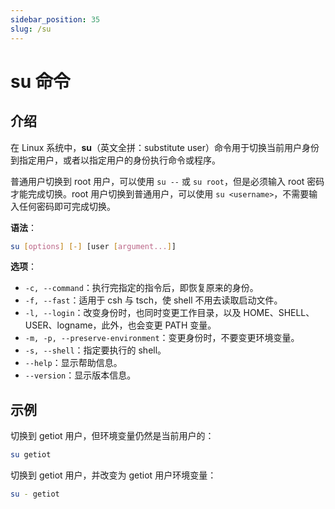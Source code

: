```yaml
---
sidebar_position: 35
slug: /su
---
```


# su 命令



## 介绍

在 Linux 系统中，**su**（英文全拼：substitute user）命令用于切换当前用户身份到指定用户，或者以指定用户的身份执行命令或程序。

普通用户切换到 root 用户，可以使用 `su --` 或 `su root`，但是必须输入 root 密码才能完成切换。root 用户切换到普通用户，可以使用 `su <username>`，不需要输入任何密码即可完成切换。

**语法**：

```bash
su [options] [-] [user [argument...]]
```

**选项**：

- `-c, --command`：执行完指定的指令后，即恢复原来的身份。
- `-f, --fast`：适用于 csh 与 tsch，使 shell 不用去读取启动文件。
- `-l, --login`：改变身份时，也同时变更工作目录，以及 HOME、SHELL、USER、logname，此外，也会变更 PATH 变量。
- `-m, -p, --preserve-environment`：变更身份时，不要变更环境变量。
- `-s, --shell`：指定要执行的 shell。
- `--help`：显示帮助信息。
- `--version`：显示版本信息。



## 示例

切换到 getiot 用户，但环境变量仍然是当前用户的：

```bash
su getiot
```

切换到 getiot 用户，并改变为 getiot 用户环境变量：

```bash
su - getiot
```

